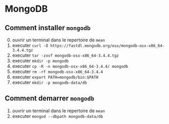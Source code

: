 # MongoDB
## Comment installer `mongodb`
0. ouvrir un terminal dans le repertoire de `mean`
1. executer `curl -O https://fastdl.mongodb.org/osx/mongodb-osx-x86_64-3.4.4.tgz`
2. executer `tar -zxvf mongodb-osx-x86_64-3.4.4.tgz`
3. executer `mkdir -p mongodb`
4. executer `cp -R -n mongodb-osx-x86_64-3.4.4/ mongodb`
5. executer `rm -rf mongodb-osx-x86_64-3.4.4`
6. executer `export PATH=mongodb/bin:$PATH`
7. executer `mkdir -p mongodb-data/db`

## Comment demarrer `mongodb`
1. ouvrir un terminal dans le repertoire de `mean`
2. executer `mongod --dbpath mongodb-data/db`
